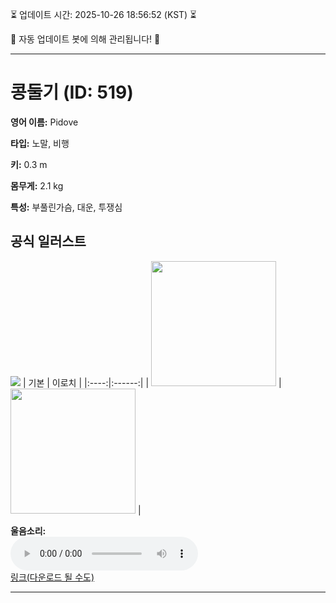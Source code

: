 
⏳ 업데이트 시간: 2025-10-26 18:56:52 (KST) ⏳

🤖 자동 업데이트 봇에 의해 관리됩니다! 🤖

---

# 콩둘기 (ID: 519)
**영어 이름:** Pidove

**타입:** 노말, 비행

**키:** 0.3 m

**몸무게:** 2.1 kg

**특성:** 부풀린가슴, 대운, 투쟁심

## 공식 일러스트
![](https://raw.githubusercontent.com/PokeAPI/sprites/master/sprites/pokemon/other/official-artwork/519.png)
| 기본 | 이로치 |
|:----:|:------:|
| <img src="http://play.pokemonshowdown.com/sprites/ani/pidove.gif" width="200"> | <img src="http://play.pokemonshowdown.com/sprites/ani-shiny/pidove.gif" width="200"> |

**울음소리:**<br><audio controls src="https://raw.githubusercontent.com/PokeAPI/cries/main/cries/pokemon/latest/519.ogg"></audio><br> [링크(다운로드 될 수도)](https://raw.githubusercontent.com/PokeAPI/cries/main/cries/pokemon/latest/519.ogg)


---
